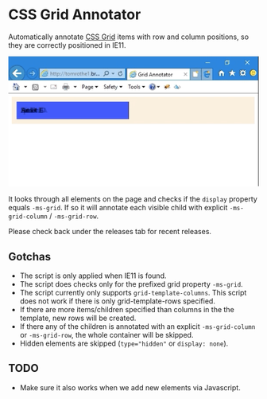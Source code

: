 # CSS Grid Annotator

Automatically annotate [CSS Grid](https://developer.mozilla.org/en-US/docs/Web/CSS/CSS_Grid_Layout) items with row and column positions, so they are correctly positioned in IE11.

![Demo: before, after](demo.gif)

It looks through all elements on the page and checks if the `display` property equals `-ms-grid`.
If so it will annotate each visible child with explicit `-ms-grid-column` / `-ms-grid-row`.

Please check back under the releases tab for recent releases.

## Gotchas

- The script is only applied when IE11 is found.
- The script does checks only for the prefixed grid property `-ms-grid`.
- The script currently only supports `grid-template-columns`. This script does not work if there is only grid-template-rows specified.
- If there are more items/children specified than columns in the the template, new rows will be created.
- If there any of the children is annotated with an explicit `-ms-grid-column` or `-ms-grid-row`, the whole container will be skipped.
- Hidden elements are skipped (`type="hidden"` or `display: none`).

## TODO

- Make sure it also works when we add new elements via Javascript.
